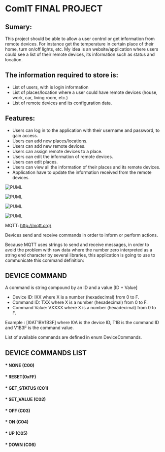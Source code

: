 # ComIT FINAL PROJECT

## Sumary:
This project should be able to allow a user control or get information from remote devices. For instance get the temperature in certain place of their home, turn on/off lights, etc.
My idea is an website/application where users could see a list of their remote devices, its information such as status and location.

## The information required to store is:
- List of users, with is login information
- List of places/location where a user could have remote devices (house, work, car, living room, etc.)
- List of remote devices and its configuration data.

## Features:
- Users can log in to the application with their username and password, to gain access.
- Users can add new places/locations.
- Users can add new remote devices.
- Users can assign remote devices to a place.
- Users can edit the information of remote devices.
- Users can edit places.
- Users can view all the information of their places and its remote devices.
- Application have to update the information received from the remote devices.

![PUML](http://www.plantuml.com/plantuml/proxy?src=https://raw.githubusercontent.com/hectorgastaminza/comit/master/FinalProject/Diagrams/DUsesCases.puml)

![PUML](http://www.plantuml.com/plantuml/proxy?src=https://raw.githubusercontent.com/hectorgastaminza/comit/master/FinalProject/Diagrams/DEntities.puml)

![PUML](http://www.plantuml.com/plantuml/proxy?src=https://raw.githubusercontent.com/hectorgastaminza/comit/master/FinalProject/Diagrams/DGeneralDescription.puml)

![PUML](http://www.plantuml.com/plantuml/proxy?src=https://raw.githubusercontent.com/hectorgastaminza/comit/master/FinalProject/Diagrams/DProtocol.puml)

MQTT: http://mqtt.org/

Devices send and receive commands in order to inform or perform actions.

Because MQTT uses strings to send and receive messages, in order to avoid the problem with raw data where the number zero interpreted as a string end character by several libraries, this application is going to use to communicate this command definition:

## DEVICE COMMAND
A command is string compound by an ID and a value [ID + Value]

- Device ID: 		IXX 		where X is a number (hexadecimal) from 0 to F.
- Command ID: 	    TXX 		where X is a number (hexadecimal) from 0 to F.
- Command Value:	VXXXX		where X is a number (hexadecimal) from 0 to F.

Example : [I0AT1BV1B3F] where I0A is the device ID, T1B is the command ID and V1B3F is the command value.

List of available commands are defined in enum DeviceCommands.

## DEVICE COMMANDS LIST 
#### * NONE (C00)
#### * RESET(0xFF)
#### * GET_STATUS (C01)
#### * SET_VALUE (C02)
#### * OFF (C03)
#### * ON (C04)
#### * UP (C05)
#### * DOWN (C06)
